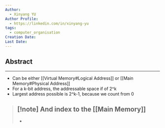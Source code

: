 ```yaml
---
Author:
  - Xinyang YU
Author Profile:
  - https://linkedin.com/in/xinyang-yu
tags:
  - computer_organisation
Creation Date: 
Last Date:
---
```

## Abstract
---
- Can be either [[Virtual Memory#Logical Address]] or [[Main Memory#Physical Address]]
- For a k-bit address, the addressable space if of 2^k
- Largest address possible is 2^k-1, because we count from 0
>[!note] And index to the [[Main Memory]]
>- 
>- 